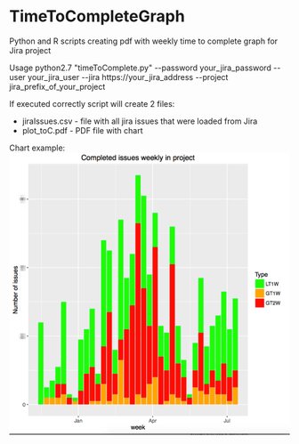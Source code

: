 # TimeToCompleteGraph
Python and R scripts creating pdf with weekly time to complete graph for Jira project

Usage
python2.7 "timeToComplete.py" --password your_jira_password --user your_jira_user --jira https://your_jira_address --project jira_prefix_of_your_project


If executed correctly script will create 2 files:
* jiraIssues.csv - file with all jira issues that were loaded from Jira
* plot_toC.pdf - PDF file with chart

Chart example:
![alt example chart](https://github.com/robert-krasinski/TimeToCompleteGraph/blob/master/plot_toC_pdf__1_page__and_Screen_Shot_2016-07-13_at_16_01_05.png?raw=true)

